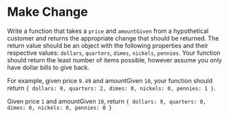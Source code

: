 # Make Change

Write a function that takes a `price` and `amountGiven` from a hypothetical customer and returns the appropriate change that should be returned. The return value should be an object with the following properties and their respective values: `dollars`, `quarters`, `dimes`, `nickels`, `pennies`. Your function should return the least number of items possible, however assume you only have dollar bills to give back.

For example, given price `9.49` and amountGiven `10`, your function should return `{ dollars: 0, quarters: 2, dimes: 0, nickels: 0, pennies: 1 }`.

Given price `1` and amountGiven `10`, return `{ dollars: 9, quarters: 0, dimes: 0, nickels: 0, pennies: 0 }`
